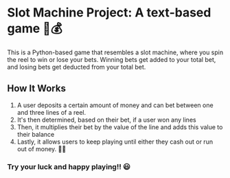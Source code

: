 # Slot Machine Project: A text-based game 🎰💰
This is a Python-based game that resembles a slot machine, where you spin the reel to win or lose your bets.
Winning bets get added to your total bet, and losing bets get deducted from your total bet.

## How It Works
1. A user deposits a certain amount of money and can bet between one and three lines of a reel.
2. It's then determined, based on their bet, if a user won any lines
3. Then, it multiplies their bet by the value of the line and adds this value to their balance
4. Lastly, it allows users to keep playing until either they cash out or run out of money. 💸💵

### Try your luck and happy playing!! 😃
